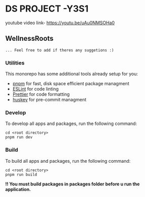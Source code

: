 # DS PROJECT -Y3S1

youtube video link- https://youtu.be/uAu0NMSOHa0

## WellnessRoots

`... Feel free to add if theres any suggetions :)`

### Utilities

This monorepo has some additional tools already setup for you:

- [pnpm](https://www.npmjs.com/package/pnpm) for fast, disk space efficient package managment
- [ESLint](https://www.npmjs.com/package/eslint) for code linting
- [Prettier](https://www.npmjs.com/package/prettier) for code formatting
- [huskey](<[https://](https://www.npmjs.com/package/husky)>) for pre-commit managment

### Develop

To develop all apps and packages, run the following command:

```
cd <root directory>
pnpm run dev
```

### Build

To build all apps and packages, run the following command:

```
cd <root directory>
pnpm run build
```

**‼️ You must build packages in packages folder before u run the application.**
